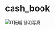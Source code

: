# cash_book
![IT転職 証明写真](https://user-images.githubusercontent.com/74661026/144708901-73289f7b-11a0-4c13-8af4-fc1776e24b96.JPG)
